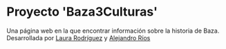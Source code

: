 # Proyecto 'Baza3Culturas'

Una página web en la que encontrar información sobre la historia de Baza.
Desarrollada por [Laura Rodríguez](https://github.com/lauraRodri98) y [Alejandro Ríos]([https://](https://github.com/ariolop))